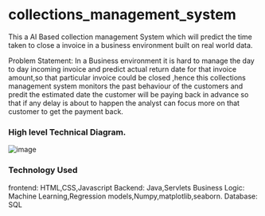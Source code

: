 # collections_management_system

This a AI Based collection management System which will predict the time taken to close a invoice in a business environment built on real world data.

Problem Statement:
In a Business environment it is hard to manage the day to day incoming invoice and predict actual return date for that invoice amount,so that particular invoice could be closed ,hence this collections management system monitors the past behaviour of the customers and predit the estimated date the customer will be paying back  in advance so that if any delay is about to happen the analyst can focus more on that customer to get the payment back.

### High level Technical Diagram.
![image](https://user-images.githubusercontent.com/52089864/206149082-15f7f33b-7857-4f59-b249-0313df133eb5.png)

### Technology Used
frontend: HTML,CSS,Javascript
Backend: Java,Servlets
Business Logic: Machine Learning,Regression models,Numpy,matplotlib,seaborn.
Database: SQL



